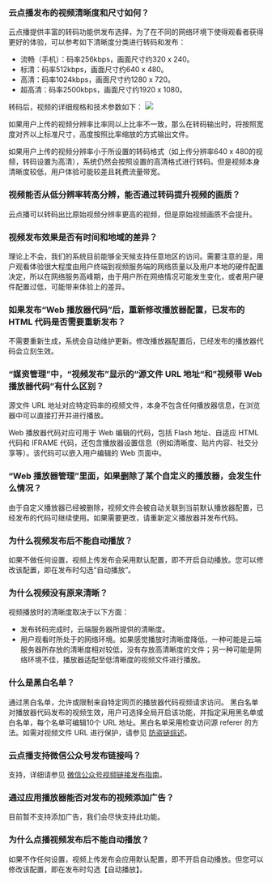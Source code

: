 ### 云点播发布的视频清晰度和尺寸如何？

云点播提供丰富的转码功能供发布选择，为了在不同的网络环境下使得观看者获得更好的体验，可以参考如下清晰度分类进行转码和发布：
- 流畅（手机）：码率256kbps，画面尺寸约320 x 240。
- 标清：码率512kbps，画面尺寸约640 x 480。
- 高清：码率1024kbps，画面尺寸约1280 x 720。
- 超高清：码率2500kbps，画面尺寸约1920 x 1080。

转码后，视频的详细规格和技术参数如下：
![](https://main.qcloudimg.com/raw/478ef85c096df8dec3478b32693045ba.png)

如果用户上传的视频分辨率比率同以上比率不一致，那么在转码输出时，将按照宽度对齐以上标准尺寸，高度按照比率缩放的方式输出文件。

如果用户上传的视频分辨率小于所设置的转码格式（如上传分辨率640 x 480的视频，转码设置为高清），系统仍然会按照设置的高清格式进行转码。但是视频本身清晰度较低，用户体验可能较差且耗费流量带宽。

### 视频能否从低分辨率转高分辨，能否通过转码提升视频的画质？
云点播可以转码出比原始视频分辨率更高的视频，但是原始视频画质不会提升。


### 视频发布效果是否有时间和地域的差异？

理论上不会，我们的系统目前能够全天候支持任意地区的访问。需要注意的是，用户观看体验很大程度由用户终端到视频服务端的网络质量以及用户本地的硬件配置决定，所以在网络服务高峰期，由于用户所在网络情况可能发生变化，或者用户硬件配置过低，可能带来体验上的差异。

### 如果发布“Web 播放器代码”后，重新修改播放器配置，已发布的 HTML 代码是否需要重新发布？

不需要重新生成，系统会自动维护更新。修改播放器配置后，已经发布的播放器代码会立刻生效。

### “媒资管理”中，“视频发布”显示的“源文件 URL 地址“和”视频带 Web 播放器代码”有什么区别？

源文件 URL 地址对应特定码率的视频文件，本身不包含任何播放器信息，在浏览器中可以直接打开并进行播放。

Web 播放器代码对应可用于 Web 编辑的代码，包括 Flash 地址、自适应 HTML 代码和 IFRAME 代码，还包含播放器设置信息（例如清晰度、贴片内容、社交分享等）。该代码可以嵌入用户编辑的 Web 页面中。


### “Web 播放器管理”里面，如果删除了某个自定义的播放器，会发生什么情况？
由于自定义播放器已经被删除，视频文件会被自动关联到当前默认播放器配置，已经发布的代码可继续使用。如果需要更改，请重新定义播放器并发布代码。


### 为什么视频发布后不能自动播放？

如果不做任何设置，视频上传发布会采用默认配置，即不开启自动播放。您可以修改该配置，即在发布时勾选“自动播放”。


### 为什么视频没有原来清晰？

视频播放时的清晰度取决于以下方面：
- 发布转码完成时，云端服务器所提供的清晰度。
- 用户观看时所处于的网络环境。如果感觉播放时清晰度降低，一种可能是云端服务器所存放的清晰度相对较低，没有存放高清晰度的文件；另一种可能是网络环境不佳，播放器适配至低清晰度的视频文件进行播放。



### 什么是黑白名单？

通过黑白名单，允许或限制来自特定网页的播放器代码视频请求访问。
黑白名单对播放器代码发布的视频生效，用户可选择全局开启该功能，并指定采用黑名单或白名单，每个名单可编辑10个 URL 地址。黑白名单采用检查访问源 referer 的方法。如需对视频文件 URL 进行保护，请参见 [防盗链综述](https://cloud.tencent.com/document/product/266/11243)。

### 云点播支持微信公众号发布链接吗？
支持，详细请参见 [微信公众号视频链接发布指南](https://cloud.tencent.com/document/product/266/2876)。

### 通过应用播放器能否对发布的视频添加广告？
目前暂不支持添加广告，我们会尽快支持此功能。

### 为什么点播视频发布后不能自动播放？

如果不作任何设置，视频上传发布会应用默认配置，即不开启自动播放。但您可以修改该配置，即在发布时勾选【自动播放】。
